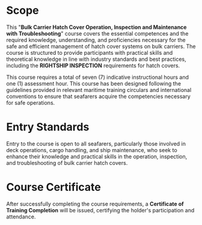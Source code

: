 # Scope

This "**Bulk Carrier Hatch Cover Operation, Inspection and Maintenance with Troubleshooting**" course covers the essential competences and the required knowledge, understanding, and proficiencies necessary for the safe and efficient management of hatch cover systems on bulk carriers. The course is structured to provide participants with practical skills and theoretical knowledge in line with industry standards and best practices, including the **RIGHTSHIP INSPECTION** requirements for hatch covers.

This course requires a total of seven (7) indicative instructional hours and one (1) assessment hour. This course has been designed following the guidelines provided in relevant maritime training circulars and international conventions to ensure that seafarers acquire the competencies necessary for safe operations.

# Entry Standards

Entry to the course is open to all seafarers, particularly those involved in deck operations, cargo handling, and ship maintenance, who seek to enhance their knowledge and practical skills in the operation, inspection, and troubleshooting of bulk carrier hatch covers.

# Course Certificate

After successfully completing the course requirements, a **Certificate of Training Completion** will be issued, certifying the holder's participation and attendance.